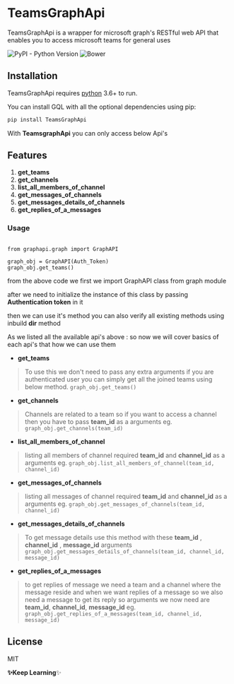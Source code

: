 
# TeamsGraphApi

TeamsGraphApi is a wrapper for microsoft graph's RESTful web API that enables you to access microsoft teams for general uses

  

![PyPI - Python Version](https://img.shields.io/pypi/pyversions/django) ![Bower](https://img.shields.io/bower/l/graph)  
## Installation

  

TeamsGraphApi requires [python](https://nodejs.org/) 3.6+ to run.

  

You can install GQL with all the optional dependencies using pip:

```sh
pip install TeamsGraphApi
```

  
  

With **TeamsgraphApi**  you can only access below Api's

  

## Features

 1. **get_teams**
 2. **get_channels**
 3. **list_all_members_of_channel**
 4. **get_messages_of_channels**
 5. **get_messages_details_of_channels**
 6. **get_replies_of_a_messages**

  

### Usage

  

```

from graphapi.graph import GraphAPI

graph_obj = GraphAPI(Auth_Token)
graph_obj.get_teams()

```

from the above code we first we import GraphAPI class from graph module

after we need to initialize the instance of this class by passing **Authentication token** in it

then we can use it's method you can also verify all existing methods using inbuild **dir** method

As we listed all the available api's above :
so now we will cover basics of each api's  that how we can use them 



    


 -  **get_teams**
		
> To use this  we don't need to pass any extra arguments if you are authenticated user you can simply get all the joined teams using below method.
> `graph_obj.get_teams()`

 -  **get_channels**
  
> Channels are related to a team so if you want to access a channel then you have to pass  **team_id** as a arguments eg.
> `graph_obj.get_channels(team_id)`

 -  **list_all_members_of_channel**
  
> listing  all members of channel required  **team_id** and **channel_id** as a arguments eg. 
> `graph_obj.list_all_members_of_channel(team_id, channel_id)`

 -  **get_messages_of_channels**
  
> listing  all messages of channel required  **team_id** and **channel_id** as a arguments eg. 
> `graph_obj.get_messages_of_channels(team_id, channel_id)`


 -  **get_messages_details_of_channels**
  
> To get message details use this method with  these **team_id** , **channel_id** , **message_id** arguments 
> `graph_obj.get_messages_details_of_channels(team_id, channel_id, message_id)`


 -  **get_replies_of_a_messages**
  
> to get replies of message we need a team and a channel where the message reside and when we want replies of a message so we also need a message to get  its reply so arguments we now need are   **team_id**, **channel_id**, **message_id** eg.
> `graph_obj.get_replies_of_a_messages(team_id, channel_id, message_id)`


## License
MIT

**✨Keep Learning**✨

